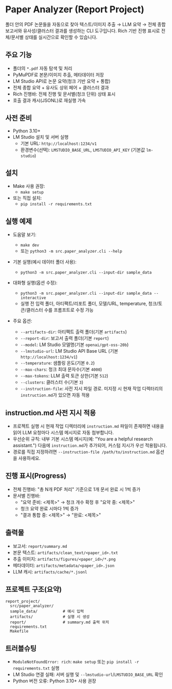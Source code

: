 # Paper Analyzer (Report Project)

폴더 안의 PDF 논문들을 자동으로 찾아 텍스트/이미지 추출 → LLM 요약 → 전체 종합 보고서와 유사성/클러스터 결과를 생성하는 CLI 도구입니다. Rich 기반 진행 표시로 전체/문서별 상태를 실시간으로 확인할 수 있습니다.

## 주요 기능
- 폴더의 `*.pdf` 자동 탐색 및 처리
- PyMuPDF로 본문/이미지 추출, 메타데이터 저장
- LM Studio API로 논문 요약(청크 기반 요약 + 통합)
- 전체 종합 요약 + 유사도 상위 페어 + 클러스터 결과
- Rich 진행바: 전체 진행 및 문서별(청크 단위) 상태 표시
- 호출 결과 캐시(JSONL)로 재실행 가속

## 사전 준비
- Python 3.10+
- LM Studio 설치 및 서버 실행
  - 기본 URL: `http://localhost:1234/v1`
  - 환경변수(선택): `LMSTUDIO_BASE_URL`, `LMSTUDIO_API_KEY` (기본값 `lm-studio`)

## 설치
- Make 사용 권장:
  - `make setup`
- 또는 직접 설치:
  - `pip install -r requirements.txt`

## 실행 예제
- 도움말 보기:
  - `make dev`
  - 또는 `python3 -m src.paper_analyzer.cli --help`

- 기본 실행(예시 데이터 폴더 사용):
  - `python3 -m src.paper_analyzer.cli --input-dir sample_data`

- 대화형 실행(옵션 수정):
  - `python3 -m src.paper_analyzer.cli --input-dir sample_data --interactive`
  - 실행 전 입력 폴더, 아티팩트/리포트 폴더, 모델/URL, temperature, 청크/토큰/클러스터 수를 프롬프트로 수정 가능

- 주요 옵션:
  - `--artifacts-dir`: 아티팩트 출력 폴더(기본 `artifacts`)
  - `--report-dir`: 보고서 출력 폴더(기본 `report`)
  - `--model`: LM Studio 모델명(기본 `openai/gpt-oss-20b`)
  - `--lmstudio-url`: LM Studio API Base URL (기본 `http://localhost:1234/v1`)
  - `--temperature`: 샘플링 온도(기본 `0.2`)
  - `--max-chars`: 청크 최대 문자수(기본 `4000`)
  - `--max-tokens`: LLM 출력 토큰 상한(기본 `512`)
  - `--clusters`: 클러스터 수(기본 `3`)
  - `--instruction-file`: 사전 지시 파일 경로. 미지정 시 현재 작업 디렉터리의 `instruction.md`가 있으면 자동 적용

## instruction.md 사전 지시 적용
- 프로젝트 실행 시 현재 작업 디렉터리에 `instruction.md` 파일이 존재하면 내용을 읽어 LLM 요청마다 시스템 메시지로 자동 첨부합니다.
- 우선순위 규칙: 내부 기본 시스템 메시지(예: "You are a helpful research assistant.") 다음에 `instruction.md`가 추가되어, 커스텀 지시가 우선 적용됩니다.
- 경로를 직접 지정하려면 `--instruction-file /path/to/instruction.md` 옵션을 사용하세요.

## 진행 표시(Progress)
- 전체 진행바: "총 N개 PDF 처리" 기준으로 1개 문서 완료 시 1씩 증가
- 문서별 진행바:
  - "요약 준비: <제목>" → 청크 개수 확정 후 "요약 중: <제목>"
  - 청크 요약 완료 시마다 1씩 증가
  - "결과 통합 중: <제목>" → "완료: <제목>"

## 출력물
- 보고서: `report/summary.md`
- 본문 텍스트: `artifacts/clean_text/<paper_id>.txt`
- 추출 이미지: `artifacts/figures/<paper_id>/*.png`
- 메타데이터: `artifacts/metadata/<paper_id>.json`
- LLM 캐시: `artifacts/cache/*.jsonl`

## 프로젝트 구조(요약)
```
report_project/
  src/paper_analyzer/
  sample_data/           # 예시 입력
  artifacts/             # 실행 시 생성
  report/                # summary.md 출력 위치
  requirements.txt
  Makefile
```

## 트러블슈팅
- `ModuleNotFoundError: rich`: `make setup` 또는 `pip install -r requirements.txt` 실행
- LM Studio 연결 실패: 서버 실행 및 `--lmstudio-url`/`LMSTUDIO_BASE_URL` 확인
- Python 버전 오류: Python 3.10+ 사용 권장
